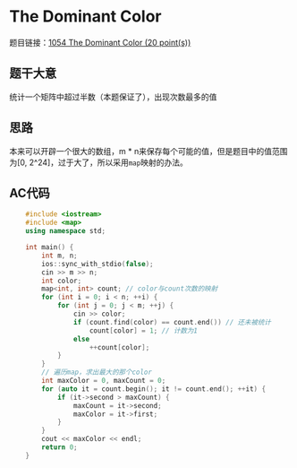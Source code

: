 # The Dominant Color

题目链接：[1054 The Dominant Color (20 point(s))](https://pintia.cn/problem-sets/994805342720868352/problems/994805422639136768)

## 题干大意

统计一个矩阵中超过半数（本题保证了），出现次数最多的值

## 思路

本来可以开辟一个很大的数组，m * n来保存每个可能的值，但是题目中的值范围为[0, 2^24]，过于大了，所以采用`map`映射的办法。

## AC代码
```cpp
    #include <iostream>
    #include <map>
    using namespace std;

    int main() {
        int m, n;
        ios::sync_with_stdio(false);
        cin >> m >> n;
        int color;
        map<int, int> count; // color与count次数的映射
        for (int i = 0; i < n; ++i) {
            for (int j = 0; j < m; ++j) {
                cin >> color;
                if (count.find(color) == count.end()) // 还未被统计
                    count[color] = 1; // 计数为1
                else
                    ++count[color];
            }
        }
        // 遍历map，求出最大的那个color
        int maxColor = 0, maxCount = 0;
        for (auto it = count.begin(); it != count.end(); ++it) {
            if (it->second > maxCount) {
                maxCount = it->second;
                maxColor = it->first;
            }
        }
        cout << maxColor << endl;
        return 0;
    }
```    
